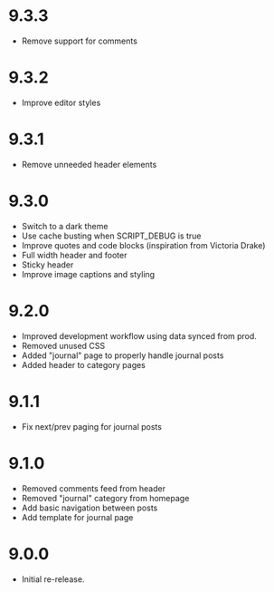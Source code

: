 # 9.3.3

* Remove support for comments

# 9.3.2

* Improve editor styles

# 9.3.1

* Remove unneeded header elements

# 9.3.0

* Switch to a dark theme
* Use cache busting when SCRIPT_DEBUG is true
* Improve quotes and code blocks (inspiration from Victoria Drake)
* Full width header and footer
* Sticky header
* Improve image captions and styling

# 9.2.0

* Improved development workflow using data synced from prod.
* Removed unused CSS
* Added "journal" page to properly handle journal posts
* Added header to category pages

# 9.1.1

* Fix next/prev paging for journal posts

# 9.1.0

* Removed comments feed from header
* Removed "journal" category from homepage
* Add basic navigation between posts
* Add template for journal page

# 9.0.0

* Initial re-release.

